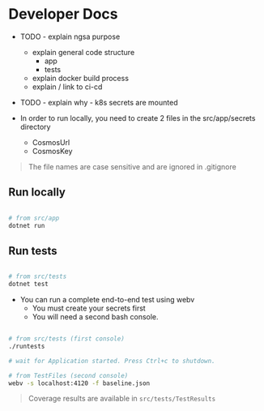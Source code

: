 # Developer Docs

- TODO - explain ngsa purpose
  - explain general code structure
    - app
    - tests
  - explain docker build process
  - explain / link to ci-cd

- TODO - explain why - k8s secrets are mounted

- In order to run locally, you need to create 2 files in the src/app/secrets directory
  - CosmosUrl
  - CosmosKey

> The file names are case sensitive and are ignored in .gitignore

## Run locally

```bash

# from src/app
dotnet run

```

## Run tests

```bash

# from src/tests
dotnet test

```

- You can run a complete end-to-end test using webv
  - You must create your secrets first
  - You will need a second bash console.

```bash

# from src/tests (first console)
./runtests

# wait for Application started. Press Ctrl+c to shutdown.

# from TestFiles (second console)
webv -s localhost:4120 -f baseline.json

```

> Coverage results are available in `src/tests/TestResults`
